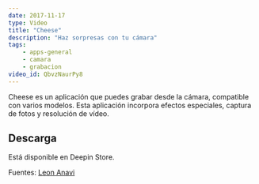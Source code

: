 ```yaml
---
date: 2017-11-17
type: Video
title: "Cheese"
description: "Haz sorpresas con tu cámara"
tags:
    - apps-general
    - camara
    - grabacion
video_id: QbvzNaurPy8
---
```


Cheese es un aplicación que puedes grabar desde la cámara, compatible con varios modelos. Esta aplicación incorpora efectos especiales, captura de fotos y resolución de vídeo.

## Descarga

Está disponible en Deepin Store.

Fuentes: [Leon Anavi](https://www.youtube.com/channel/UC4OQ5CQw8kuucCM8mG8woOQ)
